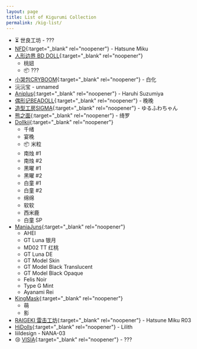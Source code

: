 ```yaml
---
layout: page
title: List of Kigurumi Collection
permalink: /kig-list/
---
```


- ⏳ 世良工坊 - <span class="hidden-text">???<span>
- [NFD](https://twitter.com/NewfacedolL){:target="_blank" rel="noopener"} - Hatsune Miku
- [人形边界 BD DOLL](https://m.tb.cn/h.gdstQAerA56ncap){:target="_blank" rel="noopener"}
	- 桃妞
	- 📦 <span class="hidden-text">???<span>
- [小哭包CRYBOOM](https://www.xiaohongshu.com/user/profile/6119a23a000000000100084f){:target="_blank" rel="noopener"} - 白化
- 沅沅宝 - <span class="hidden-text">unnamed<span>
- [Aniplus](https://twitter.com/KFY_Aniplus){:target="_blank" rel="noopener"} - Haruhi Suzumiya
- [偶形记BEADOLL](https://weibo.com/u/7734682449){:target="_blank" rel="noopener"} - 晚晚
- [造型工房SIGMA](https://www.buildupstudiosigma.com){:target="_blank" rel="noopener"} - ゆるふわちゃん
- [熊之面](https://weibo.com/u/6450364112){:target="_blank" rel="noopener"} - 绮罗
- [Dollkii](https://weibo.com/u/6727163726){:target="_blank" rel="noopener"}
	- 千绪
	- 宴晚
	- 📦 <span class="hidden-text">米粒<span>
	- 南烛 #1
	- 南烛 #2
	- 黑曜 #1
	- 黑曜 #2
	- 白童 #1
	- 白童 #2
	- 绵绵
	- 软软
	- 西米鹿
	- 白童 SP
- [ManiaJuns](https://twitter.com/maniajuns){:target="_blank" rel="noopener"}
	- AHEI
	- GT Luna 银月
	- MD02 TT 红桃
	- GT Luna DE
	- GT Model Skin
	- GT Model Black Translucent
	- GT Model Black Opaque
	- Felis Noir
	- Type G Mint
	- Ayanami Rei
- [KingMask](https://twitter.com/KingMask_studio){:target="_blank" rel="noopener"}
	- 萌
	- 影
- [RAIGEKI 雷击工坊](https://weibo.com/n/RAIGEKI-偽){:target="_blank" rel="noopener"} - Hatsune Miku R03
- [HiDolls](https://twitter.com/HiDolls_mm){:target="_blank" rel="noopener"} - Lilith
- liildesign - NANA-03
- 😢 [VISIA](https://space.bilibili.com/601248010){:target="_blank" rel="noopener"} - <span class="hidden-text">???<span>